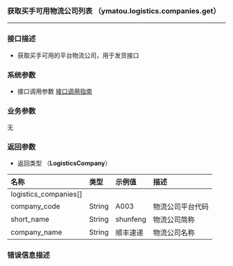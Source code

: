 ### 获取买手可用物流公司列表 （ymatou.logistics.companies.get）

---

### 接口描述

* 获取买手可用的平台物流公司，用于发货接口

### 系统参数

* 接口调用参数 [接口调用指南](/openapi/how-to-call-api.md)


### 业务参数

无

### 返回参数

* 返回类型 （**LogisticsCompany**）

| 名称 | 类型 | 示例值 | 描述 |
| :--- | :--- | :--- | :--- |
| logistics\_companies[] |  |  |  |
| company\_code | String | A003 | 物流公司平台代码 |
| short\_name | String | shunfeng | 物流公司简称 |
| company\_name | String | 顺丰速递 | 物流公司名称 |

### 错误信息描述